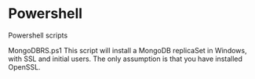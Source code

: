 # Powershell
Powershell scripts

MongoDBRS.ps1
This script will install a MongoDB replicaSet in Windows, with SSL and initial users. The only assumption is that you have installed OpenSSL.

